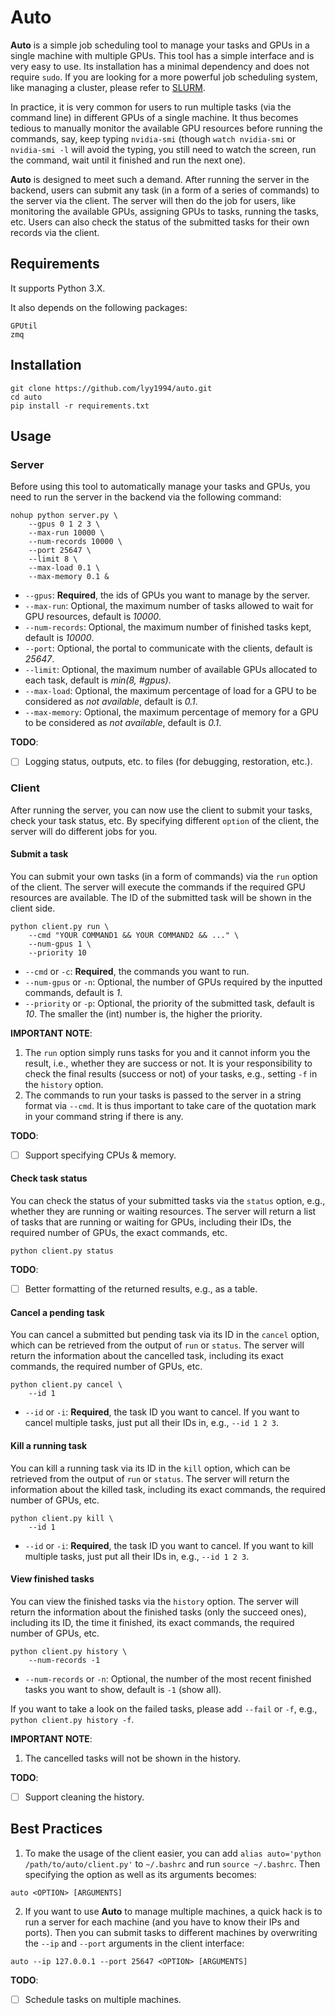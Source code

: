 # Auto
**Auto** is a simple job scheduling tool to manage your tasks and GPUs in a single machine with multiple GPUs. This tool has a simple interface and is very easy to use. Its installation has a minimal dependency and does not require `sudo`. If you are looking for a more powerful job scheduling system, like managing a cluster, please refer to [SLURM](https://slurm.schedmd.com/documentation.html).

In practice, it is very common for users to run multiple tasks (via the command line) in different GPUs of a single machine. It thus becomes tedious to manually monitor the available GPU resources before running the commands, say, keep typing `nvidia-smi` (though `watch nvidia-smi` or `nvidia-smi -l` will avoid the typing, you still need to watch the screen, run the command, wait until it finished and run the next one).

**Auto** is designed to meet such a demand. After running the server in the backend, users can submit any task (in a form of a series of commands) to the server via the client. The server will then do the job for users, like monitoring the available GPUs, assigning GPUs to tasks, running the tasks, etc. Users can also check the status of the submitted tasks for their own records via the client.

## Requirements
It supports Python 3.X.

It also depends on the following packages:

    GPUtil
    zmq

## Installation
```commandline
git clone https://github.com/lyy1994/auto.git
cd auto
pip install -r requirements.txt
```

## Usage
### Server
Before using this tool to automatically manage your tasks and GPUs, you need to run the server in the backend via the following command:

```commandline
nohup python server.py \
    --gpus 0 1 2 3 \
    --max-run 10000 \
    --num-records 10000 \
    --port 25647 \
    --limit 8 \
    --max-load 0.1 \
    --max-memory 0.1 &
```

- `--gpus`: **Required**, the ids of GPUs you want to manage by the server.
- `--max-run`: Optional, the maximum number of tasks allowed to wait for GPU resources, default is *10000*.
- `--num-records`: Optional, the maximum number of finished tasks kept, default is *10000*.
- `--port`: Optional, the portal to communicate with the clients, default is *25647*.
- `--limit`: Optional, the maximum number of available GPUs allocated to each task, default is *min(8, #gpus)*.
- `--max-load`: Optional, the maximum percentage of load for a GPU to be considered as *not available*, default is *0.1*.
- `--max-memory`: Optional, the maximum percentage of memory for a GPU to be considered as *not available*, default is *0.1*.

**TODO**: 
- [ ] Logging status, outputs, etc. to files (for debugging, restoration, etc.).

### Client
After running the server, you can now use the client to submit your tasks, check your task status, etc. By specifying different `option` of the client, the server will do different jobs for you.

#### Submit a task
You can submit your own tasks (in a form of commands) via the `run` option of the client. The server will execute the commands if the required GPU resources are available. The ID of the submitted task will be shown in the client side.

```commandline
python client.py run \
    --cmd "YOUR COMMAND1 && YOUR COMMAND2 && ..." \
    --num-gpus 1 \
    --priority 10
```

- `--cmd` or `-c`: **Required**, the commands you want to run.
- `--num-gpus` or `-n`: Optional, the number of GPUs required by the inputted commands, default is *1*.
- `--priority` or `-p`: Optional, the priority of the submitted task, default is *10*. The smaller the (int) number is, the higher the priority.

**IMPORTANT NOTE**:
1. The `run` option simply runs tasks for you and it cannot inform you the result, i.e., whether they are success or not. It is your responsibility to check the final results (success or not) of your tasks, e.g., setting `-f` in the `history` option.
2. The commands to run your tasks is passed to the server in a string format via `--cmd`. It is thus important to take care of the quotation mark in your command string if there is any.

[comment]: <> (3. You should not run a shell script via `--cmd`, otherwise the server will not be able to restrict the task to run on the available GPUs &#40;it is implemented via `export CUDA_VISIBLE_DEVICES=...` and a shell script will open a new shell that does not contain `CUDA_VISIBLE_DEVICES` in the current shell&#41;. One way to resolve this issue is to pass `$CUDA_VISIBLE_DEVICES` to your shell script as an argument and write `export CUDA_VISIBLE_DEVICES=...` within your script.)

**TODO**: 
- [ ] Support specifying CPUs & memory.

#### Check task status
You can check the status of your submitted tasks via the `status` option, e.g., whether they are running or waiting resources. The server will return a list of tasks that are running or waiting for GPUs, including their IDs, the required number of GPUs, the exact commands, etc.

```commandline
python client.py status
```

**TODO**: 
- [ ] Better formatting of the returned results, e.g., as a table.

#### Cancel a pending task
You can cancel a submitted but pending task via its ID in the `cancel` option, which can be retrieved from the output of `run` or `status`. The server will return the information about the cancelled task, including its exact commands, the required number of GPUs, etc.

```commandline
python client.py cancel \
    --id 1
```

- `--id` or `-i`: **Required**, the task ID you want to cancel. If you want to cancel multiple tasks, just put all their IDs in, e.g., `--id 1 2 3`.

#### Kill a running task
You can kill a running task via its ID in the `kill` option, which can be retrieved from the output of `run` or `status`. The server will return the information about the killed task, including its exact commands, the required number of GPUs, etc.

```commandline
python client.py kill \
    --id 1
```

- `--id` or `-i`: **Required**, the task ID you want to cancel. If you want to kill multiple tasks, just put all their IDs in, e.g., `--id 1 2 3`.

#### View finished tasks
You can view the finished tasks via the `history` option. The server will return the information about the finished tasks (only the succeed ones), including its ID, the time it finished, its exact commands, the required number of GPUs, etc.

```commandline
python client.py history \
    --num-records -1
```

- `--num-records` or `-n`: Optional, the number of the most recent finished tasks you want to show, default is `-1` (show all).

If you want to take a look on the failed tasks, please add `--fail` or `-f`, e.g., `python client.py history -f`.

**IMPORTANT NOTE**:
1. The cancelled tasks will not be shown in the history.

**TODO**: 
- [ ] Support cleaning the history.

## Best Practices
1. To make the usage of the client easier, you can add `alias auto='python /path/to/auto/client.py'` to `~/.bashrc` and run `source ~/.bashrc`. Then specifying the option as well as its arguments becomes:

```commandline
auto <OPTION> [ARGUMENTS]
```

2. If you want to use **Auto** to manage multiple machines, a quick hack is to run a server for each machine (and you have to know their IPs and ports). Then you can submit tasks to different machines by overwriting the `--ip` and `--port` arguments in the client interface:

```commandline
auto --ip 127.0.0.1 --port 25647 <OPTION> [ARGUMENTS]
```

**TODO**: 
- [ ] Schedule tasks on multiple machines.
